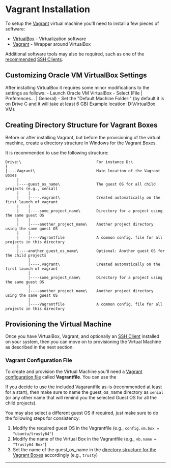 # Vagrant Installation

To setup the [Vagrant][1] virtual machine you'll need to install a few pieces of software: 

- [VirtualBox][2] -     Virtualization software 
- [Vagrant][3] -        Wrapper around VirtualBox

Additional software tools may also be required, such as one of the [recommended][4] [SSH Clients][5].


## Customizing Oracle VM VirtualBox Settings

After installing VirtualBox it requires some minor modifications to the settings as follows:
    - Launch Oracle VM VirtualBox
    - Select (File | Preferences... | General)
    - Set the "Default Machine Folder:" (by default it is on Drive C and it will take at least 6 GB)
        Example location: D:\VirtualBox VMs


## Creating Directory Structure for Vagrant Boxes

Before or after installing Vagrant, but before the provisioning of the virtual machine, create a 
directory structure in Windows for the Vagrant Boxes.

It is recommended to use the following structure:

```
Drive:\                                 For instance D:\
|
|----Vagrant\                           Main location of the Vagrant Boxes
     |
     |----guest_os_name\                The guest OS for all child projects (e.g., xenial) 
     |    |
     |    |----.vagrant\                Created automatically on the first launch of vagrant
     |    |
     |    |----some_project_name\       Directory for a project using the same guest OS 
     |    |
     |    |----another_project_name\    Another project directory using the same guest OS
     |    |
     |    |----Vagrantfile              A common config. file for all projects in this directory
     |
     |----another_guest_os_name\        Optional: Another guest OS for the child projects 
          |
          |----.vagrant\                Created automatically on the first launch of vagrant
          |
          |----some_project_name\       Directory for a project using the same guest OS 
          |
          |----another_project_name\    Another project directory using the same guest OS
          |
          |----Vagrantfile              A common config. file for all projects in this directory
```


## Provisioning the Virtual Machine

Once you have VirtualBox, Vagrant, and optionally an [SSH Client][4] installed on your system, then 
you can move on to provisioning the Virtual Machine as 
described in the next section.


### Vagrant Configuration File

To create and provision the Virtual Machine you'll need a [Vagrant configuration file][6] called 
**Vagrantfile**. You can use the 

If you decide to use the included Vagarantfile as-is (recommended at least for a start), then 
make sure to name the guest_os_name directory as `xenial` (or any other name that will remind you
the selected Guest OS for all the child projects).

You may also select a different guest OS if required, just make sure to do the following steps for 
consistency:

1. Modify the required guest OS in the Vagrantfile (e.g., `config.vm.box = "ubuntu/trusty64"`)
2. Modify the name of the Virtual Box in the Vagrantfile (e.g., `vb.name = "Trusty64 Box"`)
3. Set the name of the guest_os_name in the [directory structure for the Vagrant Boxes](
   #creating-directory-structure-for-vagrant-boxes) accordingly (e.g., `trusty`)

---

[1]: /Topics/Vagrant
[2]: https://www.virtualbox.org/
[3]: https://www.vagrantup.com/
[4]: /Guides/SSH/Recommended%20SSH%20Clients.md
[5]: /Topics/SSH%20Clients.md
[6]: /Topics/Vagrantfile